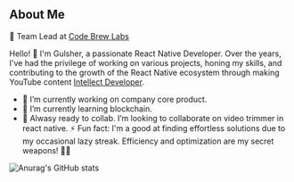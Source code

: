 ## About Me

💼 Team Lead at [Code Brew Labs](https://www.code-brew.com/)

Hello! 👋 I'm Gulsher, a passionate React Native Developer. Over the years, I've had the privilege of working on various projects, honing my skills, and contributing to the growth of the React Native ecosystem through making YouTube content [Intellect Developer](https://www.youtube.com/channel/UCe4N2QmyaYQwPHQn82mZy3w).

- 🔭 I’m currently working on company core product.
- 🌱 I’m currently learning blockchain.
- 👯 Alwasy ready to collab. I’m looking to collaborate on video trimmer in react native.
⚡ Fun fact: I'm a good at finding effortless solutions due to my occasional lazy streak. Efficiency and optimization are my secret weapons! 🚀💡

![Anurag's GitHub stats](https://github-readme-stats.vercel.app/api?username=gulsher7&show_icons=true&theme=tokyonight)
